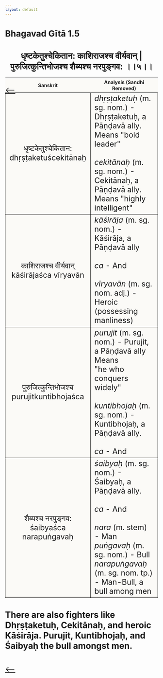```yaml
---
layout: default
---
```

<!---
Text can be **bold**, _italic_, or ~~strikethrough~~.

[Link to another page](./another-page.html)

There should be whitespace between paragraphs.

There should be whitespace between paragraphs. We recommend including a README, or a file with information about your project.
--->

# Bhagavad Gītā 1.5

<style>
table {
  border-collapse: collapse;
  border-style: hidden;
}
th {
  background: #FBFAF7;
}
td {
  font-size: 25px;
  background: #FBFAF7;
  border: 1px solid black;
}
div.move {
  font-size: 25px;
}
</style>

<h1 style="text-align:center">
धृष्टकेतुश्चेकितान: काशिराजश्च वीर्यवान् |<br>
पुरुजित्कुन्तिभोजश्च शैब्यश्च नरपुङ्गव: ।।५।।
</h1>
<div class="move" style="position:relative;min-width:960px">
 <p style="position: absolute;left:0;top:0"><a href="./v1-4.html">⟵</a></p>
</div>
<div class="move" style="position:relative;min-width:960px">
 <p style="position: absolute;right:0;top:0"><a href="./v1-6.html">⟶</a></p>
</div>

| Sanskrit | Analysis (Sandhi Removed) |
|:-:|-|
|  धृष्टकेतुश्चेकितान:<br>dhṛṣṭaketuścekitānaḥ  | <em>dhṛṣṭaketuḥ</em> (m. sg. nom.) - Dhṛṣṭaketuḥ, a Pāṇḍavā ally.<br>Means "bold leader"<br><br><em>cekitānaḥ</em> (m. sg. nom.) - Cekitānaḥ, a Pāṇḍavā ally. <br>Means "highly intelligent" |
| काशिराजश्च वीर्यवान्<br>kāśirājaśca vīryavān | <em>kāśirāja</em> (m. sg. nom.) - Kāśirāja, a Pāṇḍavā ally<br><br><em>ca</em> - And<br><br><em>vīryavān</em> (m. sg. nom. adj.) - Heroic (possessing manliness) |
|  पुरुजित्कुन्तिभोजश्च<br>purujitkuntibhojaśca  | <em>purujit</em> (m. sg. nom.) - Purujit, a Pāṇḍavā ally Means<br>"he who conquers widely"<br><br><em>kuntibhojaḥ</em> (m. sg. nom.) - Kuntibhojaḥ, a Pāṇḍavā ally. <br><br><em>ca</em> - And |
|  शैब्यश्च नरपुङ्गव:<br>śaibyaśca narapuṅgavaḥ | <em>śaibyaḥ</em> (m. sg. nom.) - Śaibyaḥ, a Pāṇḍavā ally.<br><br><em>ca</em> - And<br><br><em>nara</em> (m. stem) - Man<br><em>puṅgavaḥ</em> (m. sg. nom.) - Bull<br><em>narapuṅgavaḥ</em> (m. sg. nom. tp.) - Man-Bull, a bull among men |

<h1>
There are also fighters like Dhṛṣṭaketuḥ, Cekitānaḥ, and heroic Kāśirāja.
Purujit, Kuntibhojaḥ, and Śaibyaḥ the bull amongst men.
</h1>
<div class="move" style="position:relative;min-width:960px">
 <p style="position: absolute;left:0;top:0"><a href="./v1-4.html">⟵</a></p>
</div>
<div class="move" style="position:relative;min-width:960px">
 <p style="position: absolute;right:0;top:0"><a href="./v1-6.html">⟶</a></p>
</div>
